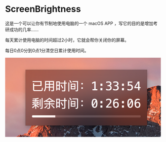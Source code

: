 # ScreenBrightness

这是一个可以让你有节制地使用电脑的一个 macOS APP ，写它的目的是增加考研成功的几率……

每天累计使用电脑的时间超过2小时，它就会帮你关闭你的屏幕。

每日0点0分到0点1分清空日累计使用时间。

![](https://raw.githubusercontent.com/ypwhs/resources/master/%E5%B1%8F%E5%B9%95%E5%BF%AB%E7%85%A7%202016-10-20%20%E4%B8%8B%E5%8D%887.19.05.png)
